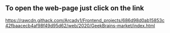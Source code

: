 ## To open the web-page just click on the link
https://rawcdn.githack.com/Arcady1/Frontend_projects/686d98d0ab15853c42fbaacecb4af98f49d95d62/web/2020/GeekBrains-market/index.html
